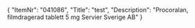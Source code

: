 {
  "ItemNr": "041086",
  "Title": "test",
  "Description": "Procoralan, filmdragerad tablett 5 mg Servier Sverige AB"
}